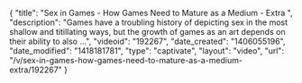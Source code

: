 {
    "title": "Sex in Games - How Games Need to Mature as a Medium - Extra ",
    "description": "Games have a troubling history of depicting sex in the most shallow and titillating ways, but the growth of games as an art depends on their ability to also ...",
    "videoid": "192267",
    "date_created": "1406055196",
    "date_modified": "1418181781",
    "type": "captivate",
    "layout": "video",
    "url": "\/v\/sex-in-games-how-games-need-to-mature-as-a-medium-extra\/192267"
}